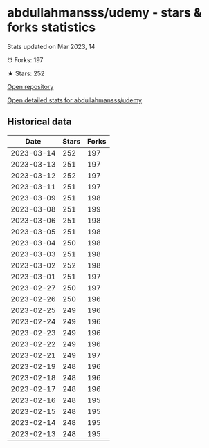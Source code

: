 # abdullahmansss/udemy - stars & forks statistics

Stats updated on Mar 2023, 14

☋ Forks: 197

★ Stars: 252

[Open repository](https://github.com/abdullahmansss/udemy)

[Open detailed stats for abdullahmansss/udemy](https://reviewgithub.com/rep/abdullahmansss/udemy)

## Historical data
| Date | Stars | Forks |
|------|-------|-------|
| 2023-03-14 | 252 | 197 | 
| 2023-03-13 | 251 | 197 | 
| 2023-03-12 | 252 | 197 | 
| 2023-03-11 | 251 | 197 | 
| 2023-03-09 | 251 | 198 | 
| 2023-03-08 | 251 | 199 | 
| 2023-03-06 | 251 | 198 | 
| 2023-03-05 | 251 | 198 | 
| 2023-03-04 | 250 | 198 | 
| 2023-03-03 | 251 | 198 | 
| 2023-03-02 | 252 | 198 | 
| 2023-03-01 | 251 | 197 | 
| 2023-02-27 | 250 | 197 | 
| 2023-02-26 | 250 | 196 | 
| 2023-02-25 | 249 | 196 | 
| 2023-02-24 | 249 | 196 | 
| 2023-02-23 | 249 | 196 | 
| 2023-02-22 | 249 | 196 | 
| 2023-02-21 | 249 | 197 | 
| 2023-02-19 | 248 | 196 | 
| 2023-02-18 | 248 | 196 | 
| 2023-02-17 | 248 | 196 | 
| 2023-02-16 | 248 | 195 | 
| 2023-02-15 | 248 | 195 | 
| 2023-02-14 | 248 | 195 | 
| 2023-02-13 | 248 | 195 | 

